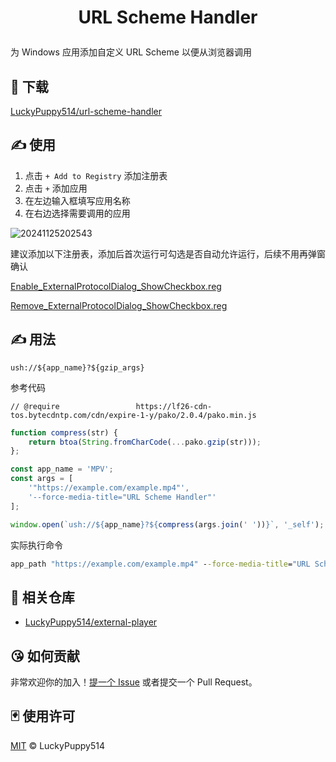 # <p align="center">URL Scheme Handler<p>

为 Windows 应用添加自定义 URL Scheme 以便从浏览器调用

## 🧱 下载

[LuckyPuppy514/url-scheme-handler](https://github.com/LuckyPuppy514/url-scheme-handler/releases)

## ✍️ 使用

1. 点击 `+ Add to Registry` 添加注册表
2. 点击 `+` 添加应用
3. 在左边输入框填写应用名称
4. 在右边选择需要调用的应用

![20241125202543](https://github.com/LuckyPuppy514/image/url-scheme-handler/main/screenshot/20241125202543.jpg)

建议添加以下注册表，添加后首次运行可勾选是否自动允许运行，后续不用再弹窗确认

[Enable_ExternalProtocolDialog_ShowCheckbox.reg](https://github.com/LuckyPuppy514/image/url-scheme-handler/main/reg/Enable_ExternalProtocolDialog_ShowCheckbox.reg)

[Remove_ExternalProtocolDialog_ShowCheckbox.reg](https://github.com/LuckyPuppy514/image/url-scheme-handler/main/reg/Remove_ExternalProtocolDialog_ShowCheckbox.reg)

## ✍️ 用法

```text
ush://${app_name}?${gzip_args}
```

参考代码

```text
// @require                 https://lf26-cdn-tos.bytecdntp.com/cdn/expire-1-y/pako/2.0.4/pako.min.js
```

```javascript
function compress(str) {
    return btoa(String.fromCharCode(...pako.gzip(str)));
};

const app_name = 'MPV';
const args = [
    '"https://example.com/example.mp4"',
    '--force-media-title="URL Scheme Handler"'
];

window.open(`ush://${app_name}?${compress(args.join(' '))}`, '_self');
```

实际执行命令

```bat
app_path "https://example.com/example.mp4" --force-media-title="URL Scheme Handler"
```

## 👏 相关仓库

- [LuckyPuppy514/external-player](https://github.com/LuckyPuppy514/external-player)

## 😘 如何贡献

非常欢迎你的加入！[提一个 Issue](https://github.com/LuckyPuppy514/url-scheme-handler/issues/new) 或者提交一个 Pull Request。

## 🃏 使用许可

[MIT](https://github.com/LuckyPuppy514/url-scheme-handler/blob/main/LICENSE) © LuckyPuppy514
